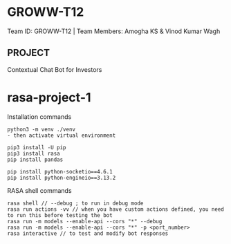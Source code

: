 # GROWW-T12

Team ID: GROWW-T12 | Team Members: Amogha KS &amp; Vinod Kumar Wagh

## PROJECT

Contextual Chat Bot for Investors

# rasa-project-1

Installation commands

    python3 -m venv ./venv
    - then activate virtual environment

    pip3 install -U pip
    pip3 install rasa
    pip install pandas

    pip install python-socketio==4.6.1
    pip install python-engineio==3.13.2

RASA shell commands

    rasa shell // --debug ; to run in debug mode
    rasa run actions -vv // when you have custom actions defined, you need to run this before testing the bot
    rasa run -m models --enable-api --cors "*" --debug
    rasa run -m models --enable-api --cors "*" -p <port_number>
    rasa interactive // to test and modify bot responses

